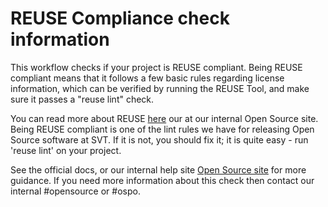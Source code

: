 # REUSE Compliance check information

This workflow checks if your project is REUSE compliant.
Being REUSE compliant means that it follows a few basic rules regarding license information,
which can be verified by running the REUSE Tool, and make sure it passes a "reuse lint" check.

You can read more about REUSE [here](https://reuse.software/) our at our internal Open Source site. 
Being REUSE compliant is one of the lint rules we have for releasing Open Source software at SVT.
If it is not, you should fix it; it is quite easy - run 'reuse lint' on your project.

See the official docs, or our internal help site [Open Source site](https://opensource.svt.se) for more guidance. If you need more information about this check then contact our internal #opensource or #ospo. 
